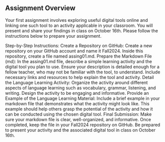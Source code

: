 ## Assignment Overview ##
Your first assignment involves exploring useful digital tools online and linking one such tool to an activity applicable in your classroom. You will present and share your findings in class on October 16th. Please follow the instructions below to prepare your assignment.

Step-by-Step Instructions:
Create a Repository on GitHub:
Create a new repository on your GitHub account and name it Fall2024.
Inside this repository, create a file named assing01.md.
Prepare the Markdown File (md):
In the assing01.md file, describe a simple learning activity and the digital tool you plan to use.
Ensure your description is detailed enough for a fellow teacher, who may not be familiar with the tool, to understand. Include necessary links and resources to help explain the tool and activity.
Detail the Language Learning Activity:
Organize the activity around different aspects of language learning such as vocabulary, grammar, listening, and writing.
Design the activity to be engaging and informative.
Provide an Example of the Language Learning Material:
Include a brief example in your markdown file that demonstrates what the activity might look like.
This example should help others grasp the potential of the activity and how it can be conducted using the chosen digital tool.
Final Submission:
Make sure your markdown file is clear, well-organized, and informative. Once completed, keep the file in your Fall2024 repository on GitHub. Be prepared to present your activity and the associated digital tool in class on October 16th.

